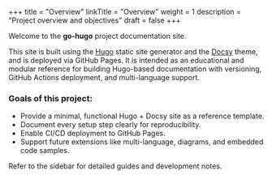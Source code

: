 +++
title = "Overview"
linkTitle = "Overview"
weight = 1
description = "Project overview and objectives"
draft = false
+++

Welcome to the **go-hugo** project documentation site.

This site is built using the [Hugo](https://gohugo.io) static site generator and the [Docsy](https://www.docsy.dev/) theme, and is deployed via GitHub Pages. It is intended as an educational and modular reference for building Hugo-based documentation with versioning, GitHub Actions deployment, and multi-language support.

### Goals of this project:

- Provide a minimal, functional Hugo + Docsy site as a reference template.
- Document every setup step clearly for reproducibility.
- Enable CI/CD deployment to GitHub Pages.
- Support future extensions like multi-language, diagrams, and embedded code samples.

Refer to the sidebar for detailed guides and development notes.
